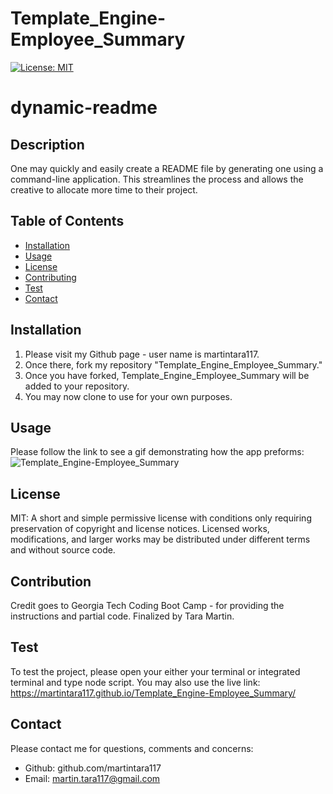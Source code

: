 # Template_Engine-Employee_Summary

[![License: MIT](https://img.shields.io/badge/License-MIT-yellow.svg)](https://opensource.org/licenses/MIT)

# dynamic-readme

## Description

One may quickly and easily create a README file by generating one using a command-line application. This streamlines the process and allows the creative to allocate more time to their project.

## Table of Contents

- [Installation](#Installation)
- [Usage](#Usage)
- [License](#License)
- [Contributing](#Contributing)
- [Test](#Test)
- [Contact](#Contact)

## Installation

1. Please visit my Github page - user name is martintara117.
2. Once there, fork my repository "Template_Engine_Employee_Summary."
3. Once you have forked, Template_Engine_Employee_Summary will be added to your repository.
4. You may now clone to use for your own purposes.

## Usage

Please follow the link to see a gif demonstrating how the app preforms:
![Template_Engine-Employee_Summary](assets/template_engine.gif)

## License

MIT: A short and simple permissive license with conditions only requiring preservation of copyright and license notices. Licensed works, modifications, and larger works may be distributed under different terms and without source code.

## Contribution

Credit goes to Georgia Tech Coding Boot Camp - for providing the instructions and partial code.
Finalized by Tara Martin.

## Test

To test the project, please open your either your terminal or integrated terminal and type node script. You may also use the live link: https://martintara117.github.io/Template_Engine-Employee_Summary/

## Contact

Please contact me for questions, comments and concerns:

- Github: github.com/martintara117
- Email: martin.tara117@gmail.com
